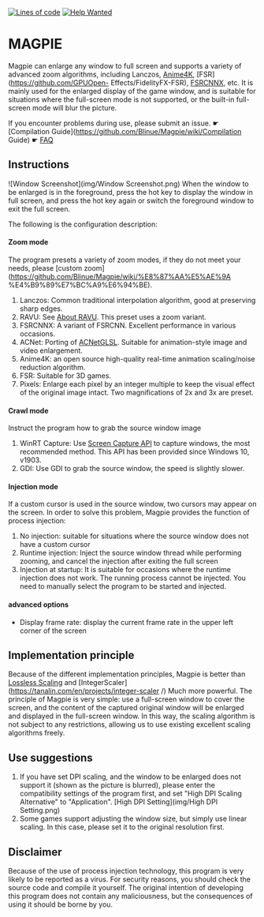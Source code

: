 [![Lines of code](https://img.shields.io/tokei/lines/github/Blinue/Magpie)](https://github.com/Blinue/Magpie) [![Help Wanted](https://img.shields.io/github/issues/Blinue/Magpie/help%20wanted?color=%232EA043&label=help%20wanted)](https://github.com/Blinue/Magpie/issues?q=is%3Aissue+is%3Aopen+label%3A%22help+wanted%22)

# MAGPIE

Magpie can enlarge any window to full screen and supports a variety of advanced zoom algorithms, including Lanczos, [Anime4K](https://github.com/bloc97/Anime4K), [FSR](https://github.com/GPUOpen- Effects/FidelityFX-FSR), [FSRCNNX](https://github.com/igv/FSRCNN-TensorFlow), etc.
It is mainly used for the enlarged display of the game window, and is suitable for situations where the full-screen mode is not supported, or the built-in full-screen mode will blur the picture.

If you encounter problems during use, please submit an issue.
☛ [Compilation Guide](https://github.com/Blinue/Magpie/wiki/Compilation Guide)
☛ [FAQ](https://github.com/Blinue/Magpie/wiki/FAQ)

## Instructions
![Window Screenshot](img/Window Screenshot.png)
When the window to be enlarged is in the foreground, press the hot key to display the window in full screen, and press the hot key again or switch the foreground window to exit the full screen.

The following is the configuration description:
#### Zoom mode
The program presets a variety of zoom modes, if they do not meet your needs, please [custom zoom](https://github.com/Blinue/Magpie/wiki/%E8%87%AA%E5%AE%9A %E4%B9%89%E7%BC%A9%E6%94%BE).

1. Lanczos: Common traditional interpolation algorithm, good at preserving sharp edges.
2. RAVU: See [About RAVU](https://github.com/bjin/mpv-prescalers#about-ravu). This preset uses a zoom variant.
3. FSRCNNX: A variant of FSRCNN. Excellent performance in various occasions.
4. ACNet: Porting of [ACNetGLSL](https://github.com/TianZerL/ACNetGLSL). Suitable for animation-style image and video enlargement.
5. Anime4K: an open source high-quality real-time animation scaling/noise reduction algorithm.
6. FSR: Suitable for 3D games.
7. Pixels: Enlarge each pixel by an integer multiple to keep the visual effect of the original image intact. Two magnifications of 2x and 3x are preset.

#### Crawl mode
Instruct the program how to grab the source window image
1. WinRT Capture: Use [Screen Capture API](https://docs.microsoft.com/en-us/windows/uwp/audio-video-camera/screen-capture) to capture windows, the most recommended method. This API has been provided since Windows 10, v1903.
2. GDI: Use GDI to grab the source window, the speed is slightly slower.

#### Injection mode
If a custom cursor is used in the source window, two cursors may appear on the screen. In order to solve this problem, Magpie provides the function of process injection:
1. No injection: suitable for situations where the source window does not have a custom cursor
2. Runtime injection: Inject the source window thread while performing zooming, and cancel the injection after exiting the full screen
3. Injection at startup: It is suitable for occasions where the runtime injection does not work. The running process cannot be injected. You need to manually select the program to be started and injected.

#### advanced options
* Display frame rate: display the current frame rate in the upper left corner of the screen

## Implementation principle
Because of the different implementation principles, Magpie is better than [Lossless Scaling](https://store.steampowered.com/app/993090/Lossless_Scaling/) and [IntegerScaler](https://tanalin.com/en/projects/integer-scaler /) Much more powerful. The principle of Magpie is very simple: use a full-screen window to cover the screen, and the content of the captured original window will be enlarged and displayed in the full-screen window. In this way, the scaling algorithm is not subject to any restrictions, allowing us to use existing excellent scaling algorithms freely.

## Use suggestions
1. If you have set DPI scaling, and the window to be enlarged does not support it (shown as the picture is blurred), please enter the compatibility settings of the program first, and set "High DPI Scaling Alternative" to "Application".
[High DPI Setting](img/High DPI Setting.png)
2. Some games support adjusting the window size, but simply use linear scaling. In this case, please set it to the original resolution first.

## Disclaimer
Because of the use of process injection technology, this program is very likely to be reported as a virus. For security reasons, you should check the source code and compile it yourself.
The original intention of developing this program does not contain any maliciousness, but the consequences of using it should be borne by you.
